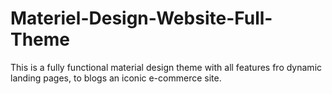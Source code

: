 # Materiel-Design-Website-Full-Theme
This is a fully functional material design theme with all features fro dynamic landing pages, to blogs an iconic e-commerce site.
